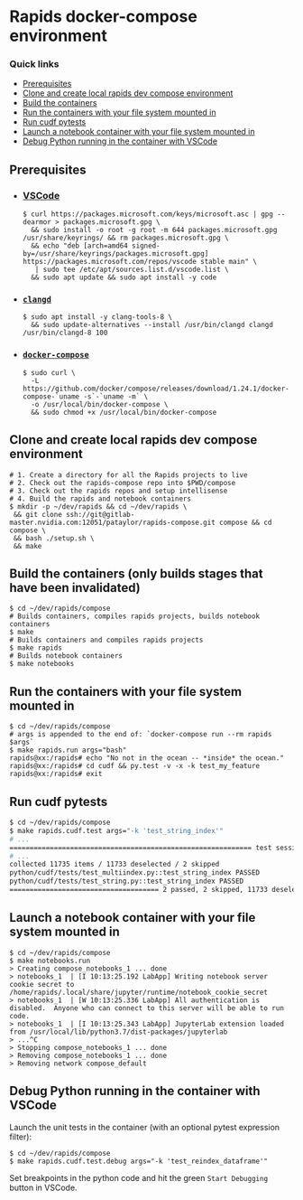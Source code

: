
# Rapids docker-compose environment

### Quick links
* [Prerequisites](#prerequisites)
* [Clone and create local rapids dev compose environment](#clone-and-create-local-rapids-dev-compose-environment)
* [Build the containers](#build-the-containers-only-builds-stages-that-have-been-invalidated)
* [Run the containers with your file system mounted in](#run-the-containers-with-your-file-system-mounted-in)
* [Run cudf pytests](#run-cudf-pytests-and-optionally-apply-a-test-filter-expression)
* [Launch a notebook container with your file system mounted in](#launch-a-notebook-container-with-your-file-system-mounted-in)
* [Debug Python running in the container with VSCode](#debug-python-running-in-the-container-with-vscode)

## Prerequisites
* ### [VSCode](https://code.visualstudio.com/docs/setup/linux)
    ```shell
    $ curl https://packages.microsoft.com/keys/microsoft.asc | gpg --dearmor > packages.microsoft.gpg \
      && sudo install -o root -g root -m 644 packages.microsoft.gpg /usr/share/keyrings/ && rm packages.microsoft.gpg \
      && echo "deb [arch=amd64 signed-by=/usr/share/keyrings/packages.microsoft.gpg] https://packages.microsoft.com/repos/vscode stable main" \
       | sudo tee /etc/apt/sources.list.d/vscode.list \
      && sudo apt update && sudo apt install -y code
    ```
* ### [`clangd`](https://clang.llvm.org/extra/clangd/Installation.html)
    ```shell
    $ sudo apt install -y clang-tools-8 \
      && sudo update-alternatives --install /usr/bin/clangd clangd /usr/bin/clangd-8 100
    ```
* ### [`docker-compose`](https://github.com/docker/compose/releases)
    ```shell
    $ sudo curl \
      -L https://github.com/docker/compose/releases/download/1.24.1/docker-compose-`uname -s`-`uname -m` \
      -o /usr/local/bin/docker-compose \
      && sudo chmod +x /usr/local/bin/docker-compose
    ```

## Clone and create local rapids dev compose environment

```shell
# 1. Create a directory for all the Rapids projects to live
# 2. Check out the rapids-compose repo into $PWD/compose
# 3. Check out the rapids repos and setup intellisense
# 4. Build the rapids and notebook containers
$ mkdir -p ~/dev/rapids && cd ~/dev/rapids \
 && git clone ssh://git@gitlab-master.nvidia.com:12051/pataylor/rapids-compose.git compose && cd compose \
 && bash ./setup.sh \
 && make
```

## Build the containers (only builds stages that have been invalidated)

```shell
$ cd ~/dev/rapids/compose
# Builds containers, compiles rapids projects, builds notebook containers
$ make
# Builds containers and compiles rapids projects
$ make rapids
# Builds notebook containers
$ make notebooks
```

## Run the containers with your file system mounted in

```shell
$ cd ~/dev/rapids/compose
# args is appended to the end of: `docker-compose run --rm rapids $args`
$ make rapids.run args="bash"
rapids@xx:/rapids# echo "No not in the ocean -- *inside* the ocean."
rapids@xx:/rapids# cd cudf && py.test -v -x -k test_my_feature
rapids@xx:/rapids# exit
```

## Run cudf pytests
```sh
$ cd ~/dev/rapids/compose
$ make rapids.cudf.test args="-k 'test_string_index'"
# ...
============================================================ test session starts =============================================================
# ...
collected 11735 items / 11733 deselected / 2 skipped                                                                                         
python/cudf/tests/test_multiindex.py::test_string_index PASSED                                                                         [ 50%]
python/cudf/tests/test_string.py::test_string_index PASSED                                                                             [100%]
===================================== 2 passed, 2 skipped, 11733 deselected, 1 warnings in 3.09 seconds ======================================
```

## Launch a notebook container with your file system mounted in
```shell
$ cd ~/dev/rapids/compose
$ make notebooks.run
> Creating compose_notebooks_1 ... done
> notebooks_1  | [I 10:13:25.192 LabApp] Writing notebook server cookie secret to /home/rapids/.local/share/jupyter/runtime/notebook_cookie_secret
> notebooks_1  | [W 10:13:25.336 LabApp] All authentication is disabled.  Anyone who can connect to this server will be able to run code.
> notebooks_1  | [I 10:13:25.343 LabApp] JupyterLab extension loaded from /usr/local/lib/python3.7/dist-packages/jupyterlab
> ...^C
> Stopping compose_notebooks_1 ... done
> Removing compose_notebooks_1 ... done
> Removing network compose_default
```

## Debug Python running in the container with VSCode

Launch the unit tests in the container (with an optional pytest expression filter):

```shell
$ cd ~/dev/rapids/compose
$ make rapids.cudf.test.debug args="-k 'test_reindex_dataframe'"
```

Set breakpoints in the python code and hit the green `Start Debugging` button in VSCode.
